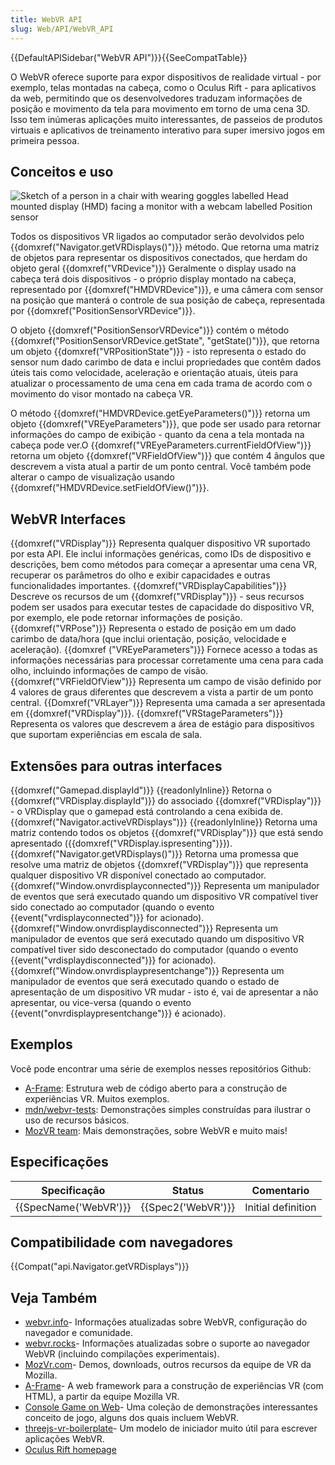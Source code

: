 ```yaml
---
title: WebVR API
slug: Web/API/WebVR_API
---
```


{{DefaultAPISidebar("WebVR API")}}{{SeeCompatTable}}

O WebVR oferece suporte para expor dispositivos de realidade virtual - por exemplo, telas montadas na cabeça, como o Oculus Rift - para aplicativos da web, permitindo que os desenvolvedores traduzam informações de posição e movimento da tela para movimento em torno de uma cena 3D. Isso tem inúmeras aplicações muito interessantes, de passeios de produtos virtuais e aplicativos de treinamento interativo para super imersivo jogos em primeira pessoa.

## Conceitos e uso

![Sketch of a person in a chair with wearing goggles labelled Head mounted display (HMD) facing a monitor with a webcam labelled Position sensor ](https://mdn.mozillademos.org/files/11035/hw-setup.png)

Todos os dispositivos VR ligados ao computador serão devolvidos pelo {{domxref("Navigator.getVRDisplays()")}} método. Que retorna uma matriz de objetos para representar os dispositivos conectados, que herdam do objeto geral {{domxref("VRDevice")}} Geralmente o display usado na cabeça terá dois dispositivos - o próprio display montado na cabeça, representado por {{domxref("HMDVRDevice")}}, e uma câmera com sensor na posição que manterá o controle de sua posição de cabeça, representada por {{domxref("PositionSensorVRDevice")}}.

O objeto {{domxref("PositionSensorVRDevice")}} contém o método {{domxref("PositionSensorVRDevice.getState", "getState()")}}, que retorna um objeto {{domxref("VRPositionState")}} - isto representa o estado do sensor num dado carimbo de data e inclui propriedades que contêm dados úteis tais como velocidade, aceleração e orientação atuais, úteis para atualizar o processamento de uma cena em cada trama de acordo com o movimento do visor montado na cabeça VR.

O método {{domxref("HMDVRDevice.getEyeParameters()")}} retorna um objeto {{domxref("VREyeParameters")}}, que pode ser usado para retornar informações do campo de exibição - quanto da cena a tela montada na cabeça pode ver.O {{domxref("VREyeParameters.currentFieldOfView")}} retorna um objeto {{domxref("VRFieldOfView")}} que contém 4 ângulos que descrevem a vista atual a partir de um ponto central. Você também pode alterar o campo de visualização usando {{domxref("HMDVRDevice.setFieldOfView()")}}.

## WebVR Interfaces

{{domxref("VRDisplay")}}
Representa qualquer dispositivo VR suportado por esta API. Ele inclui informações genéricas, como IDs de dispositivo e descrições, bem como métodos para começar a apresentar uma cena VR, recuperar os parâmetros do olho e exibir capacidades e outras funcionalidades importantes.
{{domxref("VRDisplayCapabilities")}}
Descreve os recursos de um {{domxref("VRDisplay")}} - seus recursos podem ser usados ​​para executar testes de capacidade do dispositivo VR, por exemplo, ele pode retornar informações de posição.
{{domxref("VRPose")}}
Representa o estado de posição em um dado carimbo de data/hora (que inclui orientação, posição, velocidade e aceleração).
{{domxref ("VREyeParameters")}}
Fornece acesso a todas as informações necessárias para processar corretamente uma cena para cada olho, incluindo informações de campo de visão.
{{domxref("VRFieldOfView")}}
Representa um campo de visão definido por 4 valores de graus diferentes que descrevem a vista a partir de um ponto central.
{{Domxref("VRLayer")}}
Representa uma camada a ser apresentada em {{domxref("VRDisplay")}}.
{{domxref("VRStageParameters")}}
Representa os valores que descrevem a área de estágio para dispositivos que suportam experiências em escala de sala.

## Extensões para outras interfaces

{{domxref("Gamepad.displayId")}} {{readonlyInline}}
Retorna o {{domxref("VRDisplay.displayId")}} do associado {{domxref("VRDisplay")}} - o VRDisplay que o gamepad está controlando a cena exibida de.
{{domxref("Navigator.activeVRDisplays")}} {{readonlyInline}}
Retorna uma matriz contendo todos os objetos {{domxref("VRDisplay")}} que está sendo apresentado ({{domxref("VRDisplay.ispresenting")}}).
{{domxref("Navigator.getVRDisplays()")}}
Retorna uma promessa que resolve uma matriz de objetos {{domxref("VRDisplay")}} que representa qualquer dispositivo VR disponível conectado ao computador.
{{domxref("Window.onvrdisplayconnected")}}
Representa um manipulador de eventos que será executado quando um dispositivo VR compatível tiver sido conectado ao computador (quando o evento {{event("vrdisplayconnected")}} for acionado).
{{domxref("Window.onvrdisplaydisconnected")}}
Representa um manipulador de eventos que será executado quando um dispositivo VR compatível tiver sido desconectado do computador (quando o evento {{event("vrdisplaydisconnected")}} for acionado).
{{domxref("Window.onvrdisplaypresentchange")}}
Representa um manipulador de eventos que será executado quando o estado de apresentação de um dispositivo VR mudar - isto é, vai de apresentar a não apresentar, ou vice-versa (quando o evento {{event("onvrdisplaypresentchange")}} é acionado).

## Exemplos

Você pode encontrar uma série de exemplos nesses repositórios Github:

- [A-Frame](https://github.com/aframevr/aframe): Estrutura web de código aberto para a construção de experiências VR. Muitos exemplos.
- [mdn/webvr-tests](https://github.com/mdn/webvr-tests): Demonstrações simples construídas para ilustrar o uso de recursos básicos.
- [MozVR team](https://github.com/MozVR/): Mais demonstrações, sobre WebVR e muito mais!

## Especificações

| Specificação                 | Status                   | Comentario         |
| ---------------------------- | ------------------------ | ------------------ |
| {{SpecName('WebVR')}} | {{Spec2('WebVR')}} | Initial definition |

## Compatibilidade com navegadores

{{Compat("api.Navigator.getVRDisplays")}}

## Veja Também

- [webvr.info](https://webvr.info)- Informações atualizadas sobre WebVR, configuração do navegador e comunidade.
- [webvr.rocks](https://iswebvrready.com)- Informações atualizadas sobre o suporte ao navegador WebVR (incluindo compilações experimentais).
- [MozVr.com](http://mozvr.com/)- Demos, downloads, outros recursos da equipe de VR da Mozilla.
- [A-Frame](https://aframe.io)- A web framework para a construção de experiências VR (com HTML), a partir da equipe Mozilla VR.
- [Console Game on Web](http://dsmu.me/ConsoleGameOnWeb/)- Uma coleção de demonstrações interessantes conceito de jogo, alguns dos quais incluem WebVR.
- [threejs-vr-boilerplate](https://github.com/MozVR/vr-web-examples/tree/master/threejs-vr-boilerplate)- Um modelo de iniciador muito útil para escrever aplicações WebVR.
- [Oculus Rift homepage](https://developer.oculus.com/)
